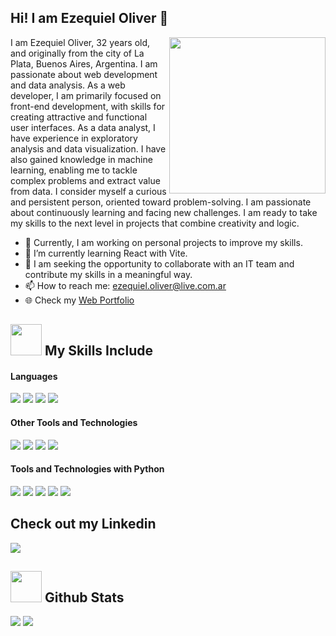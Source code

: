 ## Hi! I am Ezequiel Oliver 👋

<img align="right" src="https://github.com/7oSkaaa/7oSkaaa/blob/main/Images/Right_Side.gif?raw=true" width = 250px>

I am Ezequiel Oliver, 32 years old, and originally from the city of La Plata, Buenos Aires, Argentina. I am passionate about web development and data analysis.
As a web developer, I am primarily focused on front-end development, with skills for creating attractive and functional user interfaces.
As a data analyst, I have experience in exploratory analysis and data visualization. I have also gained knowledge in machine learning, enabling me to tackle complex problems and extract value from data.
I consider myself a curious and persistent person, oriented toward problem-solving. I am passionate about continuously learning and facing new challenges. I am ready to take my skills to the next level in projects that combine creativity and logic.

- 🔭 Currently, I am working on personal projects to improve my skills.
- 🌱 I’m currently learning React with Vite.
- 👯 I am seeking the opportunity to collaborate with an IT team and contribute my skills in a meaningful way.
- 📫 How to reach me: ezequiel.oliver@live.com.ar
- 🌐 Check my <a href ='https://github.com/Oliver-92/Portafolio'>Web Portfolio</a>

## <img src = "https://github.com/7oSkaaa/7oSkaaa/blob/main/Images/about_me.gif?raw=true" width = 50px> My Skills Include

<h4> Languages </h4>
<span> 
  <img src="https://img.shields.io/badge/HTML5-E34F26?style=for-the-badge&logo=html5&logoColor=white">
  <img src="https://img.shields.io/badge/CSS3-1572B6?style=for-the-badge&logo=css3&logoColor=white">
  <img src="https://img.shields.io/badge/JavaScript-F7DF1E?style=for-the-badge&logo=javascript&logoColor=black">
  <img src="https://img.shields.io/badge/python-3670A0?style=for-the-badge&logo=python&logoColor=ffdd54">
</span>


<h4> Other Tools and Technologies </h4>
<span>
  <img src="https://img.shields.io/badge/Git-F05032?style=for-the-badge&logo=git&logoColor=white">
  <img src="https://img.shields.io/badge/MySQL-00000F?style=for-the-badge&logo=mysql&logoColor=white">
  <img src="https://img.shields.io/badge/sqlite-%2307405e.svg?style=for-the-badge&logo=sqlite&logoColor=white">
  <img src="https://img.shields.io/badge/bootstrap-%238511FA.svg?style=for-the-badge&logo=bootstrap&logoColor=white">
</span>

<h4> Tools and Technologies with Python </h4>
<span>
  <img src="https://img.shields.io/badge/Matplotlib-%23ffffff.svg?style=for-the-badge&logo=Matplotlib&logoColor=black">
  <img src="https://img.shields.io/badge/numpy-%23013243.svg?style=for-the-badge&logo=numpy&logoColor=white">
  <img src="https://img.shields.io/badge/pandas-%23150458.svg?style=for-the-badge&logo=pandas&logoColor=white">
  <img src="https://img.shields.io/badge/scikit--learn-%23F7931E.svg?style=for-the-badge&logo=scikit-learn&logoColor=white">
  <img src="https://img.shields.io/badge/flask-%23000.svg?style=for-the-badge&logo=flask&logoColor=white">
</span>

## Check out my Linkedin
<a href= "https://www.linkedin.com/in/ezequiel-oliver/">
    <img src="https://img.shields.io/badge/linkedin-%230077B5.svg?style=for-the-badge&logo=linkedin&logoColor=white">
</a>


## <img src = "https://github.com/7oSkaaa/7oSkaaa/blob/main/Images/Statistics.gif?raw=true" width = 50px>  Github Stats

[![](https://github-readme-stats.vercel.app/api?username=Oliver-92&show_icons=true&theme=tokyonight&hide_border=true&locale=en)](https://github.com/Oliver-92)
[![](https://github-readme-streak-stats.herokuapp.com/?user=Oliver-92&theme=material-palenight)](https://github.com/Oliver-92)


